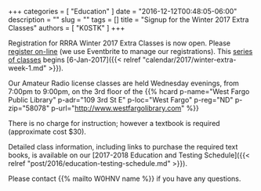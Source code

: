 +++
categories = [ "Education" ]
date = "2016-12-12T00:48:05-06:00"
description = ""
slug = ""
tags = []
title = "Signup for the Winter 2017 Extra Classes"
authors = [ "K0STK" ]
+++

Registration for RRRA Winter 2017 Extra Classes is now open. Please [register
on-line](https://www.eventbrite.com/e/ham-radio-extra-license-class-tickets-30213486351)
(we use Eventbrite to manage our registrations). This
[series of classes](/dates/winter-2017-extra") begins [6-Jan-2017]({{<
relref "calendar/2017/winter-extra-week-1.md" >}}).
<!--more-->
Our Amateur Radio license classes are
held Wednesday evenings, from 7:00pm to 9:00pm, on the 3rd floor of the 
{{% hcard p-name="West Fargo Public Library" p-adr="109 3rd St E" p-loc="West Fargo" p-reg="ND" p-zip="58078" p-url="http://www.westfargolibrary.com" %}}

There is no charge for instruction; however a textbook is required
(approximate cost $30).

Detailed class information, including links to purchase the required
text books, is available on our
[2017-2018 Education and Testing Schedule]({{< relref "post/2016/education-testing-schedule.md" >}}).

Please contact {{% mailto W0HNV name %}} if you have any questions.
